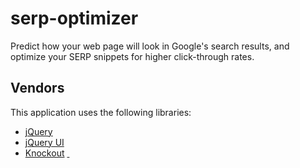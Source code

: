 <h1>serp-optimizer</h2>

<p>Predict how your web page will look in Google's search results, and optimize your SERP snippets for higher click-through rates.</p>

<h2>Vendors</h2>

<p>This application uses the following libraries:</p>

<ul>
    <li><a href="http://jquery.com/">jQuery</a></li>
    <li><a href="http://jqueryui.com/">jQuery UI</a></li>
    <li><a href="http://knockoutjs.com/">Knockout</a>&#x00a0;<a href="https://github.com/SteveSanderson/knockout/"><span class="mini-icon mini-icon-blacktocat">&#x00a0;</span></a></li>
</ul>
